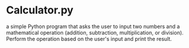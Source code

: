 # Calculator.py
a simple Python program that asks the user to input two numbers and a mathematical operation (addition, subtraction, multiplication, or division). Perform the operation based on the user's input and print the result.
